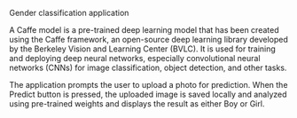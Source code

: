Gender classification application

A Caffe model is a pre-trained deep learning model that has been created using the Caffe framework, an open-source deep learning library developed by the Berkeley Vision and Learning Center (BVLC). It is used for training and deploying deep neural networks, especially convolutional neural networks (CNNs) for image classification, object detection, and other tasks.

The application prompts the user to upload a photo for prediction. When the Predict button is pressed, the uploaded image is saved locally and analyzed using pre-trained weights and displays the result as either Boy or Girl.



